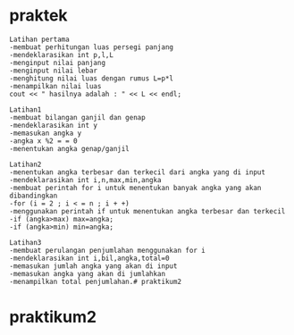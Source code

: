 # praktek
	
	Latihan pertama
	-membuat perhitungan luas persegi panjang 
	-mendeklarasikan int p,l,L
	-menginput nilai panjang
	-menginput nilai lebar 
	-menghitung nilai luas dengan rumus L=p*l
	-menampilkan nilai luas 
	cout << " hasilnya adalah : " << L << endl;
	
	Latihan1
	-membuat bilangan ganjil dan genap
	-mendeklarasikan int y
	-memasukan angka y
	-angka x %2 = = 0
	-menentukan angka genap/ganjil
	
	Latihan2
	-menentukan angka terbesar dan terkecil dari angka yang di input
	-mendeklarasikan int i,n,max,min,angka
	-membuat perintah for i untuk menentukan banyak angka yang akan dibandingkan
	-for (i = 2 ; i < = n ; i + +)
	-menggunakan perintah if untuk menentukan angka terbesar dan terkecil
	-if (angka>max) max=angka;
	-if (angka>min) min=angka;

	Latihan3
	-membuat perulangan penjumlahan menggunakan for i
	-mendeklarasikan int i,bil,angka,total=0
	-memasukan jumlah angka yang akan di input
	-memasukan angka yang akan di jumlahkan 
	-menampilkan total penjumlahan.# praktikum2
# praktikum2
